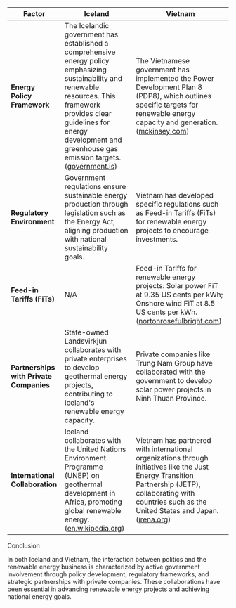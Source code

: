 | Factor                                    | Iceland                                                                                                           | Vietnam                                                                                                           |
|-------------------------------------------|-------------------------------------------------------------------------------------------------------------------|-------------------------------------------------------------------------------------------------------------------|
| **Energy Policy Framework**               | The Icelandic government has established a comprehensive energy policy emphasizing sustainability and renewable resources. This framework provides clear guidelines for energy development and greenhouse gas emission targets. ([government.is](https://www.government.is/topics/business-and-industry/energy/)) | The Vietnamese government has implemented the Power Development Plan 8 (PDP8), which outlines specific targets for renewable energy capacity and generation. ([mckinsey.com](https://www.mckinsey.com/industries/electric-power-and-natural-gas/our-insights/putting-renewable-energy-within-reach-vietnams-high-stakes-pivot)) |
| **Regulatory Environment**                | Government regulations ensure sustainable energy production through legislation such as the Energy Act, aligning production with national sustainability goals. | Vietnam has developed specific regulations such as Feed-in Tariffs (FiTs) for renewable energy projects to encourage investments. |
| **Feed-in Tariffs (FiTs)**                | N/A                                                                                                               | Feed-in Tariffs for renewable energy projects: Solar power FiT at 9.35 US cents per kWh; Onshore wind FiT at 8.5 US cents per kWh. ([nortonrosefulbright.com](https://www.nortonrosefulbright.com/en/knowledge/publications/71562ac3/renewable-energy-snapshot-vietnam)) |
| **Partnerships with Private Companies**   | State-owned Landsvirkjun collaborates with private enterprises to develop geothermal energy projects, contributing to Iceland's renewable energy capacity. | Private companies like Trung Nam Group have collaborated with the government to develop solar power projects in Ninh Thuan Province. |
| **International Collaboration**           | Iceland collaborates with the United Nations Environment Programme (UNEP) on geothermal development in Africa, promoting global renewable energy. ([en.wikipedia.org](https://en.wikipedia.org/wiki/Geothermal_power_in_Iceland)) | Vietnam has partnered with international organizations through initiatives like the Just Energy Transition Partnership (JETP), collaborating with countries such as the United States and Japan. ([irena.org](https://www.irena.org/-/media/Files/IRENA/Agency/Statistics/Statistical_Profiles/Europe/Iceland_Europe_RE_SP.pdf?rev=5f25ed4393954318ad18e29eaad94fa8)) |

Conclusion

In both Iceland and Vietnam, the interaction between politics and the renewable energy business is characterized by active government involvement through policy development, regulatory frameworks, and strategic partnerships with private companies. These collaborations have been essential in advancing renewable energy projects and achieving national energy goals.